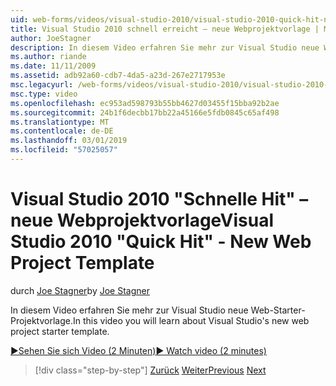 ```yaml
---
uid: web-forms/videos/visual-studio-2010/visual-studio-2010-quick-hit-new-web-project-template
title: Visual Studio 2010 schnell erreicht – neue Webprojektvorlage | Microsoft-Dokumentation
author: JoeStagner
description: In diesem Video erfahren Sie mehr zur Visual Studio neue Web-Starter-Projektvorlage.
ms.author: riande
ms.date: 11/11/2009
ms.assetid: adb92a60-cdb7-4da5-a23d-267e2717953e
msc.legacyurl: /web-forms/videos/visual-studio-2010/visual-studio-2010-quick-hit-new-web-project-template
msc.type: video
ms.openlocfilehash: ec953ad598793b55bb4627d03455f15bba92b2ae
ms.sourcegitcommit: 24b1f6decbb17bb22a45166e5fdb0845c65af498
ms.translationtype: MT
ms.contentlocale: de-DE
ms.lasthandoff: 03/01/2019
ms.locfileid: "57025057"
---
```

<a name="visual-studio-2010-quick-hit---new-web-project-template"></a><span data-ttu-id="c3742-103">Visual Studio 2010 "Schnelle Hit" – neue Webprojektvorlage</span><span class="sxs-lookup"><span data-stu-id="c3742-103">Visual Studio 2010 "Quick Hit" - New Web Project Template</span></span>
====================
<span data-ttu-id="c3742-104">durch [Joe Stagner](https://github.com/JoeStagner)</span><span class="sxs-lookup"><span data-stu-id="c3742-104">by [Joe Stagner](https://github.com/JoeStagner)</span></span>

<span data-ttu-id="c3742-105">In diesem Video erfahren Sie mehr zur Visual Studio neue Web-Starter-Projektvorlage.</span><span class="sxs-lookup"><span data-stu-id="c3742-105">In this video you will learn about Visual Studio's new web project starter template.</span></span>

[<span data-ttu-id="c3742-106">&#9654;Sehen Sie sich Video (2 Minuten)</span><span class="sxs-lookup"><span data-stu-id="c3742-106">&#9654; Watch video (2 minutes)</span></span>](https://channel9.msdn.com/Blogs/ASP-NET-Site-Videos/visual-studio-2010-quick-hit-new-web-project-template)

> [!div class="step-by-step"]
> <span data-ttu-id="c3742-107">[Zurück](visual-studio-2010-quick-hit-multi-monitor-support.md)
> [Weiter](visual-studio-2010-quick-hit-new-multi-targeting.md)</span><span class="sxs-lookup"><span data-stu-id="c3742-107">[Previous](visual-studio-2010-quick-hit-multi-monitor-support.md)
[Next](visual-studio-2010-quick-hit-new-multi-targeting.md)</span></span>
